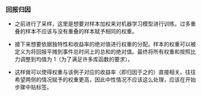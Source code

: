 ### 回报归因

- 之前进行了采样，这里是想要对样本加权来对机器学习模型进行训练。过多重叠的样本不应该与没有重叠的样本赋予相同的权重。

- 接下来想要依据独特性和收益率的绝对值进行权重的分配。样本的权重可以被定义为将回报平摊到事件总时间上的总和的绝对值。最终将所有权重和按照比力调整到均值为 $1$（为了满足许多库函数的要求）。

- 这样做可以使得权重与该例子对应的收益率（即归因于之的）直接相关。往往希望两侧的情况赋予的权重更高，因此中性情况不应该这么处理，应该在开始步骤中贴标签。